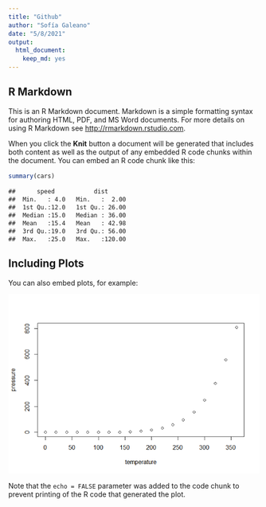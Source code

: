 ```yaml
---
title: "Github"
author: "Sofía Galeano"
date: "5/8/2021"
output:
  html_document: 
    keep_md: yes
---
```




## R Markdown

This is an R Markdown document. Markdown is a simple formatting syntax for authoring HTML, PDF, and MS Word documents. For more details on using R Markdown see <http://rmarkdown.rstudio.com>.

When you click the **Knit** button a document will be generated that includes both content as well as the output of any embedded R code chunks within the document. You can embed an R code chunk like this:


```r
summary(cars)
```

```
##      speed           dist       
##  Min.   : 4.0   Min.   :  2.00  
##  1st Qu.:12.0   1st Qu.: 26.00  
##  Median :15.0   Median : 36.00  
##  Mean   :15.4   Mean   : 42.98  
##  3rd Qu.:19.0   3rd Qu.: 56.00  
##  Max.   :25.0   Max.   :120.00
```

## Including Plots

You can also embed plots, for example:

![](github_files/figure-html/pressure-1.png)<!-- -->

Note that the `echo = FALSE` parameter was added to the code chunk to prevent printing of the R code that generated the plot.
